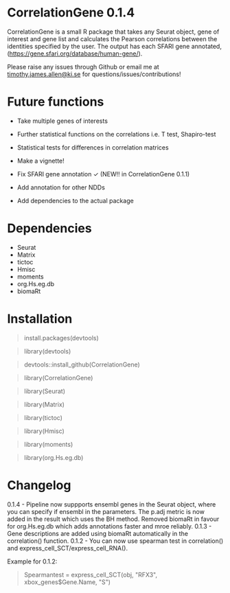 # CorrelationGene 0.1.4

CorrelationGene is a small R package that takes any Seurat object, gene of interest and gene list and calculates the Pearson correlations between the identities specified by the user. The output has each SFARI gene annotated, (https://gene.sfari.org/database/human-gene/).

Please raise any issues through Github or email me at timothy.james.allen@ki.se for questions/issues/contributions! 

# Future functions

- Take multiple genes of interests

- Further statistical functions on the correlations i.e. T test, Shapiro-test

- Statistical tests for differences in correlation matrices

- Make a vignette!

- Fix SFARI gene annotation ✓ (NEW!! in CorrelationGene 0.1.1)

- Add annotation for other NDDs 

- Add dependencies to the actual package

# Dependencies 

- Seurat
- Matrix
- tictoc
- Hmisc
- moments 
- org.Hs.eg.db
- biomaRt

# Installation

>install.packages(devtools)

>library(devtools)

>devtools::install_github(CorrelationGene)

>library(CorrelationGene)

>library(Seurat)

>library(Matrix)

>library(tictoc)

>library(Hmisc)

>library(moments)

>library(org.Hs.eg.db)


# Changelog

0.1.4 - Pipeline now suppports ensembl genes in the Seurat object, where you can specify if ensembl in the parameters. 
        The p.adj metric is now added in the result which uses the BH method.
        Removed biomaRt in favour for org.Hs.eg.db which adds annotations faster and mroe reliably. 
0.1.3 - Gene descriptions are added using biomaRt automatically in the correlation() function.
0.1.2 - You can now use spearman test in correlation() and express_cell_SCT/express_cell_RNA(). 

Example for 0.1.2:

>Spearmantest = express_cell_SCT(obj, "RFX3", xbox_genes$Gene.Name, "S")
